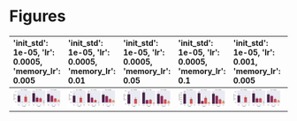 
# Figures

| 'init_std': 1e-05, 'lr': 0.0005, 'memory_lr': 0.005   | 'init_std': 1e-05, 'lr': 0.0005, 'memory_lr': 0.01   | 'init_std': 1e-05, 'lr': 0.0005, 'memory_lr': 0.05   | 'init_std': 1e-05, 'lr': 0.0005, 'memory_lr': 0.1   | 'init_std': 1e-05, 'lr': 0.001, 'memory_lr': 0.005   | 'init_std': 1e-05, 'lr': 0.001, 'memory_lr': 0.01   | 'init_std': 1e-05, 'lr': 0.001, 'memory_lr': 0.05   | 'init_std': 1e-05, 'lr': 0.001, 'memory_lr': 0.1   | 'init_std': 1e-05, 'lr': 0.005, 'memory_lr': 0.005   | 'init_std': 1e-05, 'lr': 0.005, 'memory_lr': 0.01   | 'init_std': 1e-05, 'lr': 0.005, 'memory_lr': 0.05   | 'init_std': 1e-05, 'lr': 0.005, 'memory_lr': 0.1   | 'init_std': 1e-05, 'lr': 0.01, 'memory_lr': 0.005   | 'init_std': 1e-05, 'lr': 0.01, 'memory_lr': 0.01   | 'init_std': 1e-05, 'lr': 0.01, 'memory_lr': 0.05   | 'init_std': 1e-05, 'lr': 0.01, 'memory_lr': 0.1   | 'init_std': 1e-05, 'lr': 0.05, 'memory_lr': 0.005   | 'init_std': 1e-05, 'lr': 0.05, 'memory_lr': 0.01   | 'init_std': 1e-05, 'lr': 0.05, 'memory_lr': 0.05   | 'init_std': 1e-05, 'lr': 0.05, 'memory_lr': 0.1   | 'init_std': 1e-05, 'lr': 0.1, 'memory_lr': 0.005   | 'init_std': 1e-05, 'lr': 0.1, 'memory_lr': 0.01   | 'init_std': 1e-05, 'lr': 0.1, 'memory_lr': 0.05   | 'init_std': 1e-05, 'lr': 0.1, 'memory_lr': 0.1   | 'init_std': 0.0001, 'lr': 0.0005, 'memory_lr': 0.005   | 'init_std': 0.0001, 'lr': 0.0005, 'memory_lr': 0.01   | 'init_std': 0.0001, 'lr': 0.0005, 'memory_lr': 0.05   | 'init_std': 0.0001, 'lr': 0.0005, 'memory_lr': 0.1   | 'init_std': 0.0001, 'lr': 0.001, 'memory_lr': 0.005   | 'init_std': 0.0001, 'lr': 0.001, 'memory_lr': 0.01   | 'init_std': 0.0001, 'lr': 0.001, 'memory_lr': 0.05   | 'init_std': 0.0001, 'lr': 0.001, 'memory_lr': 0.1   | 'init_std': 0.0001, 'lr': 0.005, 'memory_lr': 0.005   | 'init_std': 0.0001, 'lr': 0.005, 'memory_lr': 0.01   | 'init_std': 0.0001, 'lr': 0.005, 'memory_lr': 0.05   | 'init_std': 0.0001, 'lr': 0.005, 'memory_lr': 0.1   | 'init_std': 0.0001, 'lr': 0.01, 'memory_lr': 0.005   | 'init_std': 0.0001, 'lr': 0.01, 'memory_lr': 0.01   | 'init_std': 0.0001, 'lr': 0.01, 'memory_lr': 0.05   | 'init_std': 0.0001, 'lr': 0.01, 'memory_lr': 0.1   | 'init_std': 0.0001, 'lr': 0.05, 'memory_lr': 0.005   | 'init_std': 0.0001, 'lr': 0.05, 'memory_lr': 0.01   | 'init_std': 0.0001, 'lr': 0.05, 'memory_lr': 0.05   | 'init_std': 0.0001, 'lr': 0.05, 'memory_lr': 0.1   | 'init_std': 0.0001, 'lr': 0.1, 'memory_lr': 0.005   | 'init_std': 0.0001, 'lr': 0.1, 'memory_lr': 0.01   | 'init_std': 0.0001, 'lr': 0.1, 'memory_lr': 0.05   | 'init_std': 0.0001, 'lr': 0.1, 'memory_lr': 0.1   | 'init_std': 0.001, 'lr': 0.0005, 'memory_lr': 0.005   | 'init_std': 0.001, 'lr': 0.0005, 'memory_lr': 0.01   | 'init_std': 0.001, 'lr': 0.0005, 'memory_lr': 0.05   | 'init_std': 0.001, 'lr': 0.0005, 'memory_lr': 0.1   | 'init_std': 0.001, 'lr': 0.001, 'memory_lr': 0.005   | 'init_std': 0.001, 'lr': 0.001, 'memory_lr': 0.01   | 'init_std': 0.001, 'lr': 0.001, 'memory_lr': 0.05   | 'init_std': 0.001, 'lr': 0.001, 'memory_lr': 0.1   | 'init_std': 0.001, 'lr': 0.005, 'memory_lr': 0.005   | 'init_std': 0.001, 'lr': 0.005, 'memory_lr': 0.01   | 'init_std': 0.001, 'lr': 0.005, 'memory_lr': 0.05   | 'init_std': 0.001, 'lr': 0.005, 'memory_lr': 0.1   | 'init_std': 0.001, 'lr': 0.01, 'memory_lr': 0.005   | 'init_std': 0.001, 'lr': 0.01, 'memory_lr': 0.01   | 'init_std': 0.001, 'lr': 0.01, 'memory_lr': 0.05   | 'init_std': 0.001, 'lr': 0.01, 'memory_lr': 0.1   | 'init_std': 0.001, 'lr': 0.05, 'memory_lr': 0.005   | 'init_std': 0.001, 'lr': 0.05, 'memory_lr': 0.01   | 'init_std': 0.001, 'lr': 0.05, 'memory_lr': 0.05   | 'init_std': 0.001, 'lr': 0.05, 'memory_lr': 0.1   | 'init_std': 0.001, 'lr': 0.1, 'memory_lr': 0.005   | 'init_std': 0.001, 'lr': 0.1, 'memory_lr': 0.01   | 'init_std': 0.001, 'lr': 0.1, 'memory_lr': 0.05   | 'init_std': 0.001, 'lr': 0.1, 'memory_lr': 0.1   | 'init_std': 0.01, 'lr': 0.0005, 'memory_lr': 0.005   | 'init_std': 0.01, 'lr': 0.0005, 'memory_lr': 0.01   | 'init_std': 0.01, 'lr': 0.0005, 'memory_lr': 0.05   | 'init_std': 0.01, 'lr': 0.0005, 'memory_lr': 0.1   | 'init_std': 0.01, 'lr': 0.001, 'memory_lr': 0.005   | 'init_std': 0.01, 'lr': 0.001, 'memory_lr': 0.01   | 'init_std': 0.01, 'lr': 0.001, 'memory_lr': 0.05   | 'init_std': 0.01, 'lr': 0.001, 'memory_lr': 0.1   | 'init_std': 0.01, 'lr': 0.005, 'memory_lr': 0.005   | 'init_std': 0.01, 'lr': 0.005, 'memory_lr': 0.01   | 'init_std': 0.01, 'lr': 0.005, 'memory_lr': 0.05   | 'init_std': 0.01, 'lr': 0.005, 'memory_lr': 0.1   | 'init_std': 0.01, 'lr': 0.01, 'memory_lr': 0.005   | 'init_std': 0.01, 'lr': 0.01, 'memory_lr': 0.01   | 'init_std': 0.01, 'lr': 0.01, 'memory_lr': 0.05   | 'init_std': 0.01, 'lr': 0.01, 'memory_lr': 0.1   | 'init_std': 0.01, 'lr': 0.05, 'memory_lr': 0.005   | 'init_std': 0.01, 'lr': 0.05, 'memory_lr': 0.01   | 'init_std': 0.01, 'lr': 0.05, 'memory_lr': 0.05   | 'init_std': 0.01, 'lr': 0.05, 'memory_lr': 0.1   | 'init_std': 0.01, 'lr': 0.1, 'memory_lr': 0.005   | 'init_std': 0.01, 'lr': 0.1, 'memory_lr': 0.01   | 'init_std': 0.01, 'lr': 0.1, 'memory_lr': 0.05   | 'init_std': 0.01, 'lr': 0.1, 'memory_lr': 0.1   | 'init_std': 0.1, 'lr': 0.0005, 'memory_lr': 0.005   | 'init_std': 0.1, 'lr': 0.0005, 'memory_lr': 0.01   | 'init_std': 0.1, 'lr': 0.0005, 'memory_lr': 0.05   | 'init_std': 0.1, 'lr': 0.0005, 'memory_lr': 0.1   | 'init_std': 0.1, 'lr': 0.001, 'memory_lr': 0.005   | 'init_std': 0.1, 'lr': 0.001, 'memory_lr': 0.01   | 'init_std': 0.1, 'lr': 0.001, 'memory_lr': 0.05   | 'init_std': 0.1, 'lr': 0.001, 'memory_lr': 0.1   | 'init_std': 0.1, 'lr': 0.005, 'memory_lr': 0.005   | 'init_std': 0.1, 'lr': 0.005, 'memory_lr': 0.01   | 'init_std': 0.1, 'lr': 0.005, 'memory_lr': 0.05   | 'init_std': 0.1, 'lr': 0.005, 'memory_lr': 0.1   | 'init_std': 0.1, 'lr': 0.01, 'memory_lr': 0.005   | 'init_std': 0.1, 'lr': 0.01, 'memory_lr': 0.01   | 'init_std': 0.1, 'lr': 0.01, 'memory_lr': 0.05   | 'init_std': 0.1, 'lr': 0.01, 'memory_lr': 0.1   | 'init_std': 0.1, 'lr': 0.05, 'memory_lr': 0.005   | 'init_std': 0.1, 'lr': 0.05, 'memory_lr': 0.01   | 'init_std': 0.1, 'lr': 0.05, 'memory_lr': 0.05   | 'init_std': 0.1, 'lr': 0.05, 'memory_lr': 0.1   | 'init_std': 0.1, 'lr': 0.1, 'memory_lr': 0.005   | 'init_std': 0.1, 'lr': 0.1, 'memory_lr': 0.01   | 'init_std': 0.1, 'lr': 0.1, 'memory_lr': 0.05   | 'init_std': 0.1, 'lr': 0.1, 'memory_lr': 0.1   |
|:------------------------------------------------------|:-----------------------------------------------------|:-----------------------------------------------------|:----------------------------------------------------|:-----------------------------------------------------|:----------------------------------------------------|:----------------------------------------------------|:---------------------------------------------------|:-----------------------------------------------------|:----------------------------------------------------|:----------------------------------------------------|:---------------------------------------------------|:----------------------------------------------------|:---------------------------------------------------|:---------------------------------------------------|:--------------------------------------------------|:----------------------------------------------------|:---------------------------------------------------|:---------------------------------------------------|:--------------------------------------------------|:---------------------------------------------------|:--------------------------------------------------|:--------------------------------------------------|:-------------------------------------------------|:-------------------------------------------------------|:------------------------------------------------------|:------------------------------------------------------|:-----------------------------------------------------|:------------------------------------------------------|:-----------------------------------------------------|:-----------------------------------------------------|:----------------------------------------------------|:------------------------------------------------------|:-----------------------------------------------------|:-----------------------------------------------------|:----------------------------------------------------|:-----------------------------------------------------|:----------------------------------------------------|:----------------------------------------------------|:---------------------------------------------------|:-----------------------------------------------------|:----------------------------------------------------|:----------------------------------------------------|:---------------------------------------------------|:----------------------------------------------------|:---------------------------------------------------|:---------------------------------------------------|:--------------------------------------------------|:------------------------------------------------------|:-----------------------------------------------------|:-----------------------------------------------------|:----------------------------------------------------|:-----------------------------------------------------|:----------------------------------------------------|:----------------------------------------------------|:---------------------------------------------------|:-----------------------------------------------------|:----------------------------------------------------|:----------------------------------------------------|:---------------------------------------------------|:----------------------------------------------------|:---------------------------------------------------|:---------------------------------------------------|:--------------------------------------------------|:----------------------------------------------------|:---------------------------------------------------|:---------------------------------------------------|:--------------------------------------------------|:---------------------------------------------------|:--------------------------------------------------|:--------------------------------------------------|:-------------------------------------------------|:-----------------------------------------------------|:----------------------------------------------------|:----------------------------------------------------|:---------------------------------------------------|:----------------------------------------------------|:---------------------------------------------------|:---------------------------------------------------|:--------------------------------------------------|:----------------------------------------------------|:---------------------------------------------------|:---------------------------------------------------|:--------------------------------------------------|:---------------------------------------------------|:--------------------------------------------------|:--------------------------------------------------|:-------------------------------------------------|:---------------------------------------------------|:--------------------------------------------------|:--------------------------------------------------|:-------------------------------------------------|:--------------------------------------------------|:-------------------------------------------------|:-------------------------------------------------|:------------------------------------------------|:----------------------------------------------------|:---------------------------------------------------|:---------------------------------------------------|:--------------------------------------------------|:---------------------------------------------------|:--------------------------------------------------|:--------------------------------------------------|:-------------------------------------------------|:---------------------------------------------------|:--------------------------------------------------|:--------------------------------------------------|:-------------------------------------------------|:--------------------------------------------------|:-------------------------------------------------|:-------------------------------------------------|:------------------------------------------------|:--------------------------------------------------|:-------------------------------------------------|:-------------------------------------------------|:------------------------------------------------|:-------------------------------------------------|:------------------------------------------------|:------------------------------------------------|:-----------------------------------------------|
| ![](./base-train-1e_05_0_0005_0_005.png)              | ![](./base-train-1e_05_0_0005_0_01.png)              | ![](./base-train-1e_05_0_0005_0_05.png)              | ![](./base-train-1e_05_0_0005_0_1.png)              | ![](./base-train-1e_05_0_001_0_005.png)              | ![](./base-train-1e_05_0_001_0_01.png)              | ![](./base-train-1e_05_0_001_0_05.png)              | ![](./base-train-1e_05_0_001_0_1.png)              | ![](./base-train-1e_05_0_005_0_005.png)              | ![](./base-train-1e_05_0_005_0_01.png)              | ![](./base-train-1e_05_0_005_0_05.png)              | ![](./base-train-1e_05_0_005_0_1.png)              | ![](./base-train-1e_05_0_01_0_005.png)              | ![](./base-train-1e_05_0_01_0_01.png)              | ![](./base-train-1e_05_0_01_0_05.png)              | ![](./base-train-1e_05_0_01_0_1.png)              | ![](./base-train-1e_05_0_05_0_005.png)              | ![](./base-train-1e_05_0_05_0_01.png)              | ![](./base-train-1e_05_0_05_0_05.png)              | ![](./base-train-1e_05_0_05_0_1.png)              | ![](./base-train-1e_05_0_1_0_005.png)              | ![](./base-train-1e_05_0_1_0_01.png)              | ![](./base-train-1e_05_0_1_0_05.png)              | ![](./base-train-1e_05_0_1_0_1.png)              | ![](./base-train-0_0001_0_0005_0_005.png)              | ![](./base-train-0_0001_0_0005_0_01.png)              | ![](./base-train-0_0001_0_0005_0_05.png)              | ![](./base-train-0_0001_0_0005_0_1.png)              | ![](./base-train-0_0001_0_001_0_005.png)              | ![](./base-train-0_0001_0_001_0_01.png)              | ![](./base-train-0_0001_0_001_0_05.png)              | ![](./base-train-0_0001_0_001_0_1.png)              | ![](./base-train-0_0001_0_005_0_005.png)              | ![](./base-train-0_0001_0_005_0_01.png)              | ![](./base-train-0_0001_0_005_0_05.png)              | ![](./base-train-0_0001_0_005_0_1.png)              | ![](./base-train-0_0001_0_01_0_005.png)              | ![](./base-train-0_0001_0_01_0_01.png)              | ![](./base-train-0_0001_0_01_0_05.png)              | ![](./base-train-0_0001_0_01_0_1.png)              | ![](./base-train-0_0001_0_05_0_005.png)              | ![](./base-train-0_0001_0_05_0_01.png)              | ![](./base-train-0_0001_0_05_0_05.png)              | ![](./base-train-0_0001_0_05_0_1.png)              | ![](./base-train-0_0001_0_1_0_005.png)              | ![](./base-train-0_0001_0_1_0_01.png)              | ![](./base-train-0_0001_0_1_0_05.png)              | ![](./base-train-0_0001_0_1_0_1.png)              | ![](./base-train-0_001_0_0005_0_005.png)              | ![](./base-train-0_001_0_0005_0_01.png)              | ![](./base-train-0_001_0_0005_0_05.png)              | ![](./base-train-0_001_0_0005_0_1.png)              | ![](./base-train-0_001_0_001_0_005.png)              | ![](./base-train-0_001_0_001_0_01.png)              | ![](./base-train-0_001_0_001_0_05.png)              | ![](./base-train-0_001_0_001_0_1.png)              | ![](./base-train-0_001_0_005_0_005.png)              | ![](./base-train-0_001_0_005_0_01.png)              | ![](./base-train-0_001_0_005_0_05.png)              | ![](./base-train-0_001_0_005_0_1.png)              | ![](./base-train-0_001_0_01_0_005.png)              | ![](./base-train-0_001_0_01_0_01.png)              | ![](./base-train-0_001_0_01_0_05.png)              | ![](./base-train-0_001_0_01_0_1.png)              | ![](./base-train-0_001_0_05_0_005.png)              | ![](./base-train-0_001_0_05_0_01.png)              | ![](./base-train-0_001_0_05_0_05.png)              | ![](./base-train-0_001_0_05_0_1.png)              | ![](./base-train-0_001_0_1_0_005.png)              | ![](./base-train-0_001_0_1_0_01.png)              | ![](./base-train-0_001_0_1_0_05.png)              | ![](./base-train-0_001_0_1_0_1.png)              | ![](./base-train-0_01_0_0005_0_005.png)              | ![](./base-train-0_01_0_0005_0_01.png)              | ![](./base-train-0_01_0_0005_0_05.png)              | ![](./base-train-0_01_0_0005_0_1.png)              | ![](./base-train-0_01_0_001_0_005.png)              | ![](./base-train-0_01_0_001_0_01.png)              | ![](./base-train-0_01_0_001_0_05.png)              | ![](./base-train-0_01_0_001_0_1.png)              | ![](./base-train-0_01_0_005_0_005.png)              | ![](./base-train-0_01_0_005_0_01.png)              | ![](./base-train-0_01_0_005_0_05.png)              | ![](./base-train-0_01_0_005_0_1.png)              | ![](./base-train-0_01_0_01_0_005.png)              | ![](./base-train-0_01_0_01_0_01.png)              | ![](./base-train-0_01_0_01_0_05.png)              | ![](./base-train-0_01_0_01_0_1.png)              | ![](./base-train-0_01_0_05_0_005.png)              | ![](./base-train-0_01_0_05_0_01.png)              | ![](./base-train-0_01_0_05_0_05.png)              | ![](./base-train-0_01_0_05_0_1.png)              | ![](./base-train-0_01_0_1_0_005.png)              | ![](./base-train-0_01_0_1_0_01.png)              | ![](./base-train-0_01_0_1_0_05.png)              | ![](./base-train-0_01_0_1_0_1.png)              | ![](./base-train-0_1_0_0005_0_005.png)              | ![](./base-train-0_1_0_0005_0_01.png)              | ![](./base-train-0_1_0_0005_0_05.png)              | ![](./base-train-0_1_0_0005_0_1.png)              | ![](./base-train-0_1_0_001_0_005.png)              | ![](./base-train-0_1_0_001_0_01.png)              | ![](./base-train-0_1_0_001_0_05.png)              | ![](./base-train-0_1_0_001_0_1.png)              | ![](./base-train-0_1_0_005_0_005.png)              | ![](./base-train-0_1_0_005_0_01.png)              | ![](./base-train-0_1_0_005_0_05.png)              | ![](./base-train-0_1_0_005_0_1.png)              | ![](./base-train-0_1_0_01_0_005.png)              | ![](./base-train-0_1_0_01_0_01.png)              | ![](./base-train-0_1_0_01_0_05.png)              | ![](./base-train-0_1_0_01_0_1.png)              | ![](./base-train-0_1_0_05_0_005.png)              | ![](./base-train-0_1_0_05_0_01.png)              | ![](./base-train-0_1_0_05_0_05.png)              | ![](./base-train-0_1_0_05_0_1.png)              | ![](./base-train-0_1_0_1_0_005.png)              | ![](./base-train-0_1_0_1_0_01.png)              | ![](./base-train-0_1_0_1_0_05.png)              | ![](./base-train-0_1_0_1_0_1.png)              |
